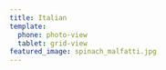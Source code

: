 ```yaml
---
title: Italian
template:
  phone: photo-view
  tablet: grid-view
featured_image: spinach_malfatti.jpg
---
```



